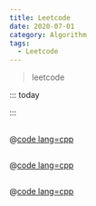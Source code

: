 ```yaml
---
title: Leetcode 
date: 2020-07-01
category: Algorithm
tags:
  - Leetcode
---
```


> leetcode 

<!-- more -->

::: today

:::

## 

@[code lang=cpp](@/code/leetcode/.cpp/)

## 

@[code lang=cpp](@/code/leetcode/.cpp/)

## 

@[code lang=cpp](@/code/leetcode/.cpp/)
